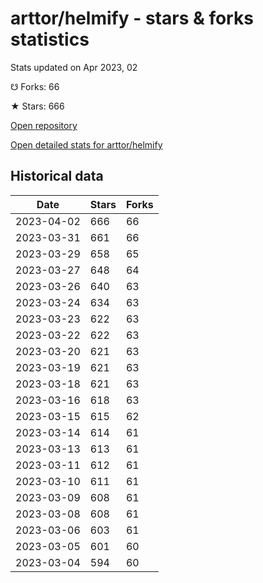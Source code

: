 # arttor/helmify - stars & forks statistics

Stats updated on Apr 2023, 02

☋ Forks: 66

★ Stars: 666

[Open repository](https://github.com/arttor/helmify)

[Open detailed stats for arttor/helmify](https://reviewgithub.com/rep/arttor/helmify)

## Historical data
| Date | Stars | Forks |
|------|-------|-------|
| 2023-04-02 | 666 | 66 | 
| 2023-03-31 | 661 | 66 | 
| 2023-03-29 | 658 | 65 | 
| 2023-03-27 | 648 | 64 | 
| 2023-03-26 | 640 | 63 | 
| 2023-03-24 | 634 | 63 | 
| 2023-03-23 | 622 | 63 | 
| 2023-03-22 | 622 | 63 | 
| 2023-03-20 | 621 | 63 | 
| 2023-03-19 | 621 | 63 | 
| 2023-03-18 | 621 | 63 | 
| 2023-03-16 | 618 | 63 | 
| 2023-03-15 | 615 | 62 | 
| 2023-03-14 | 614 | 61 | 
| 2023-03-13 | 613 | 61 | 
| 2023-03-11 | 612 | 61 | 
| 2023-03-10 | 611 | 61 | 
| 2023-03-09 | 608 | 61 | 
| 2023-03-08 | 608 | 61 | 
| 2023-03-06 | 603 | 61 | 
| 2023-03-05 | 601 | 60 | 
| 2023-03-04 | 594 | 60 | 

